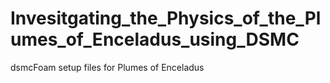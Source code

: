 # Invesitgating_the_Physics_of_the_Plumes_of_Enceladus_using_DSMC
dsmcFoam setup files for Plumes of Enceladus

